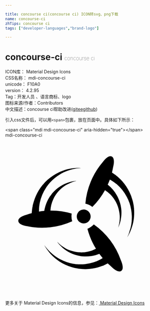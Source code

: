 ```yaml
---

title: concourse ci(concourse ci) ICON转svg、png下载
name: concourse-ci
zhTips: concourse ci
tags: ["developer-languages","brand-logo"]

---
```


# concourse-ci  <small style="font-size: 60%;font-weight: 100">concourse ci</small>


<div class="detail-page">
<p>
<span>
ICON库：
<span class="badge-secondary badge">Material Design Icons</span> 
</span>
<br/>
<span>
CSS名称：
<span class="badge-secondary badge">mdi-concourse-ci</span> 
</span>
<br/>
<span>
unicode：
<span class="badge-secondary badge">F10A0</span> 
<copy-btn content='F10A0' btn-title=""></copy-btn>
<copy-btn :content='String.fromCodePoint(parseInt("F10A0", 16))' btn-title="复制U"></copy-btn>
</span>
<br/>
<span>
version：
<span class="badge-secondary badge">4.2.95</span> 
</span><br/><span>Tag：<span class="badge-light badge"><router-link to="/tags/developer-languages.html">开发人员 、语言</router-link></span><span class="badge-light badge"><router-link to="/tags/brand-logo.html">商标、logo</router-link></span></span>
<br/>
<span>图标来源/作者：<span class="badge-light badge">Contributors</span></span> 
<br/>
<span class="zh-detail">中文描述：<span class="badge-primary badge">concourse ci</span><span class="help-link"><span>帮助改进</span>(<a href="https://gitee.com/liuwave/icon-helper/edit/master/json/material/concourse-ci.json" target="_blank" rel="noopener noreferrer">gitee</a><a href="https://github.com/liuwave/icon-helper/edit/master/json/material/concourse-ci.json" target="_blank" rel="noopener noreferrer">github</a></span>)</span><br/>
</p>
</div>
<div class="alert alert-dark">
  <i class="mdi mdi-concourse-ci mdi-48px"></i>
  <i class="mdi mdi-concourse-ci mdi-36px"></i>
  <i class="mdi mdi-concourse-ci mdi-24px"></i>
  <i class="mdi mdi-concourse-ci mdi-18px"></i>
</div>
<div>
  <p>引入css文件后，可以用<code>&lt;span&gt;</code>包裹，放在页面中。具体如下所示：    
  </p>
  <div class="alert alert-primary" style="font-size: 14px">
    &lt;span class="mdi mdi-concourse-ci" aria-hidden="true"&gt;&lt;/span&gt;
    <copy-btn content='<span class="mdi mdi-concourse-ci" aria-hidden="true"></span>'></copy-btn>
  </div>
  <div class="alert alert-secondary">
    <i class="mdi mdi-concourse-ci"
    style="font-size: 24px"
    aria-hidden="true"></i> mdi-concourse-ci
    <copy-btn content="mdi-concourse-ci" btn-title="复制图标名称"></copy-btn>
  </div>
</div>
<div id="svg" class="svg-wrap">
<svg xmlns="http://www.w3.org/2000/svg" viewBox="0 0 24 24"><path d="M10.94 12.09A1.06 1.06 0 1 0 11.91 10.95A1.06 1.06 0 0 0 10.94 12.09M13.54 13.21A2.62 2.62 0 0 1 12.58 13.88L12.57 13.89A11.17 11.17 0 0 0 13.87 16.92A4.83 4.83 0 0 1 12.92 17.3A4.9 4.9 0 0 1 12.24 17.44L12.16 17.45L12.06 17.46L11.87 17.47C11.75 17.47 11.64 17.5 11.5 17.47A5 5 0 0 1 10.79 17.4A5.13 5.13 0 0 1 10.09 17.23A4.78 4.78 0 0 1 9.46 17A5 5 0 0 1 8.93 16.68A4.45 4.45 0 0 1 8.5 16.38C8.38 16.29 8.28 16.19 8.2 16.12L7.95 15.87C7.95 15.87 8 15.97 8.16 16.15C8.24 16.23 8.32 16.34 8.44 16.45A4.93 4.93 0 0 0 8.82 16.82A5.21 5.21 0 0 0 9.33 17.2A5.08 5.08 0 0 0 9.96 17.56A5.43 5.43 0 0 0 10.68 17.85A5.5 5.5 0 0 0 11.46 18.03C11.6 18.06 11.74 18.07 11.88 18.08L12.07 18.1H12.27A5.5 5.5 0 0 0 13.07 18.05A5.61 5.61 0 0 0 14.39 17.7Q14.63 18.03 14.9 18.34L14.87 18.36L14.66 18.5H14.62C14.59 18.53 14.67 18.5 14.66 18.5H14.64L14.58 18.54L14.44 18.61L14.37 18.64L14.33 18.66L14.32 18.67H14.31C14.3 18.68 14.36 18.66 14.33 18.67H14.32L14.17 18.74Q14.09 18.77 14 18.81V18.82L13.93 18.84L13.84 18.87A6.5 6.5 0 0 1 12.25 19.26A6.4 6.4 0 0 1 11.31 19.3H11.19L11.07 19.29L10.81 19.27C10.65 19.24 10.5 19.23 10.33 19.2A6.59 6.59 0 0 1 8.5 18.57C8.35 18.5 8.21 18.43 8.08 18.35C7.95 18.27 7.83 18.19 7.71 18.11A6.64 6.64 0 0 1 7.07 17.6A6.35 6.35 0 0 1 6.57 17.11C6.43 16.96 6.32 16.82 6.22 16.7C6.13 16.58 6.06 16.5 6 16.42L5.94 16.32L6 16.43C6.04 16.5 6.1 16.6 6.18 16.73C6.26 16.86 6.36 17 6.5 17.18A6.5 6.5 0 0 0 6.94 17.73A6.86 6.86 0 0 0 7.55 18.31C7.67 18.41 7.78 18.5 7.91 18.6C8.04 18.7 8.17 18.79 8.31 18.88A7.12 7.12 0 0 0 9.21 19.37A7.2 7.2 0 0 0 10.2 19.74C10.37 19.8 10.55 19.83 10.73 19.87L11 19.92L11.11 19.94L11.25 19.96A7.27 7.27 0 0 0 12.29 20.03A7.38 7.38 0 0 0 14.14 19.77L14.23 19.74L14.28 19.73L14.34 19.71C14.4 19.69 14.46 19.68 14.5 19.66L14.68 19.6L14.85 19.54L15 19.5L15.06 19.45H15.08L15.13 19.43L15.14 19.42L15.17 19.41L15.39 19.3L15.67 19.16C15.86 19.34 16.06 19.5 16.26 19.69C16.26 19.69 17.23 20.69 17.76 20.28C18.26 19.89 17.68 18.68 17.68 18.68A11.2 11.2 0 0 0 13.54 13.21M10.16 11.57L10.15 11.56A11.18 11.18 0 0 0 6.91 11.11A4.72 4.72 0 0 1 7.34 9.39L7.38 9.31L7.42 9.23L7.5 9.06C7.57 8.96 7.62 8.85 7.69 8.75A4.97 4.97 0 0 1 8.14 8.17A5.05 5.05 0 0 1 8.66 7.67A4.77 4.77 0 0 1 9.2 7.27A5.06 5.06 0 0 1 9.74 7A4.88 4.88 0 0 1 10.22 6.78C10.37 6.72 10.5 6.69 10.61 6.66C10.82 6.6 10.95 6.58 10.95 6.58S10.82 6.59 10.6 6.61C10.5 6.63 10.35 6.64 10.19 6.68A4.94 4.94 0 0 0 9.67 6.82A5.34 5.34 0 0 0 9.08 7.05A5.08 5.08 0 0 0 8.45 7.39A5.47 5.47 0 0 0 7.82 7.84A5.55 5.55 0 0 0 7.25 8.41C7.16 8.5 7.08 8.63 7 8.74L6.88 8.89L6.82 8.97L6.76 9.06A5.5 5.5 0 0 0 6.38 9.77A5.61 5.61 0 0 0 5.97 11.14L5.96 11.16C5.7 11.18 5.43 11.21 5.16 11.26V11.12L5.17 10.87V10.82C5.17 10.78 5.16 10.88 5.16 10.87V10.84L5.17 10.77L5.18 10.62L5.19 10.54V10.5H5.2V10.47C5.2 10.46 5.19 10.5 5.19 10.5L5.22 10.32L5.24 10.14L5.25 10.12V10.11L5.24 10.13L5.25 10.12V10.11L5.26 10.07L5.27 9.97A6.5 6.5 0 0 1 6.26 7.59L6.32 7.5L6.39 7.4L6.55 7.19C6.65 7.07 6.74 6.94 6.86 6.82A6.61 6.61 0 0 1 8.37 5.59C8.5 5.5 8.64 5.43 8.77 5.37C8.9 5.29 9.04 5.24 9.17 5.18A6.76 6.76 0 0 1 9.94 4.9A6.5 6.5 0 0 1 10.62 4.74C10.82 4.69 11 4.68 11.15 4.66C11.3 4.64 11.42 4.64 11.5 4.63L11.62 4.62H11.5C11.42 4.62 11.3 4.61 11.15 4.61C11 4.61 10.82 4.61 10.61 4.63A6.41 6.41 0 0 0 9.9 4.73A7.03 7.03 0 0 0 9.08 4.93C8.94 5 8.79 5.03 8.65 5.09C8.5 5.14 8.35 5.21 8.2 5.28A7.26 7.26 0 0 0 7.31 5.78A7.33 7.33 0 0 0 6.47 6.42C6.33 6.54 6.2 6.68 6.07 6.8L5.9 7L5.82 7.09L5.72 7.19A7.25 7.25 0 0 0 5.12 8.04A7.38 7.38 0 0 0 4.36 9.75L4.33 9.84L4.32 9.89L4.3 9.95L4.25 10.13L4.21 10.29L4.18 10.5L4.15 10.63C4.14 10.65 4.14 10.67 4.14 10.7L4.13 10.72V10.78L4.12 10.81L4.09 11.06L4.05 11.5C3.79 11.57 3.53 11.65 3.28 11.74C3.28 11.74 1.93 12.05 2 12.72C2.08 13.35 3.41 13.5 3.41 13.5A11.21 11.21 0 0 0 10.24 12.74A2.62 2.62 0 0 1 10.16 11.57M19.7 10.84A7.19 7.19 0 0 0 19.53 9.79C19.5 9.62 19.43 9.45 19.38 9.27L19.3 9.03L19.26 8.91L19.21 8.77A7.23 7.23 0 0 0 18.75 7.83A7.35 7.35 0 0 0 17.62 6.35L17.55 6.28L17.5 6.25L17.47 6.2L17.33 6.08L17.21 5.97L17.06 5.85L16.94 5.75L16.89 5.7L16.88 5.69H16.87L16.83 5.66L16.8 5.64L16.59 5.5L16.32 5.31Q16.42 4.88 16.5 4.45S16.88 3.11 16.25 2.85C15.67 2.61 14.91 3.72 14.91 3.72A11.21 11.21 0 0 0 12.25 10.05A2.63 2.63 0 0 1 13.32 10.55A11.2 11.2 0 0 0 15.25 8A4.73 4.73 0 0 1 16.08 8.66A4.81 4.81 0 0 1 16.53 9.19L16.58 9.25L16.63 9.33L16.74 9.5C16.8 9.59 16.86 9.69 16.92 9.8A4.89 4.89 0 0 1 17.4 11.16A4.78 4.78 0 0 1 17.5 11.83A4.88 4.88 0 0 1 17.5 12.44A4.76 4.76 0 0 1 17.44 12.96C17.42 13.11 17.39 13.25 17.36 13.36C17.31 13.57 17.27 13.7 17.27 13.7L17.41 13.37C17.45 13.26 17.5 13.14 17.54 13A5.06 5.06 0 0 0 17.67 12.46A5.34 5.34 0 0 0 17.75 11.83A5.04 5.04 0 0 0 17.76 11.11A5.38 5.38 0 0 0 17.43 9.57C17.38 9.44 17.32 9.31 17.27 9.19L17.18 9L17.14 8.93L17.09 8.83A5.53 5.53 0 0 0 15.67 7.16C15.79 6.9 15.89 6.65 16 6.38L16.03 6.41L16.25 6.53L16.28 6.54V6.55H16.29C16.32 6.57 16.24 6.5 16.25 6.53H16.26L16.27 6.54L16.33 6.58L16.45 6.66L16.5 6.71L16.56 6.73L16.57 6.74H16.58L16.56 6.73H16.57L16.71 6.84L16.85 6.94L16.87 6.96L16.86 6.95L16.87 6.96L16.91 7L17 7.05A6.46 6.46 0 0 1 18.6 9.05L18.65 9.15L18.71 9.27L18.82 9.5C18.87 9.65 18.94 9.79 19 9.95A6.69 6.69 0 0 1 19.24 10.9A6.78 6.78 0 0 1 19.35 11.86C19.36 12 19.36 12.17 19.35 12.32C19.35 12.5 19.34 12.62 19.33 12.77A6.79 6.79 0 0 1 19.2 13.58A6.4 6.4 0 0 1 19 14.25C18.96 14.45 18.89 14.62 18.84 14.76C18.78 14.9 18.73 15 18.7 15.07L18.64 15.19L18.71 15.08C18.75 15 18.81 14.91 18.88 14.78C18.95 14.64 19.04 14.5 19.12 14.29A6.5 6.5 0 0 0 19.37 13.62A6.93 6.93 0 0 0 19.59 12.81C19.61 12.66 19.64 12.5 19.66 12.35C19.68 12.19 19.7 12.03 19.7 11.87A7.1 7.1 0 0 0 19.69 10.84" /></svg>
</div>
<detail full-name='mdi-concourse-ci'></detail>
    
<div><p>更多关于 Material Design Icons的信息，参见：<a target="_blank" href="https://iconhelper.cn/material.html"> Material Design Icons</a>
</p></div>

